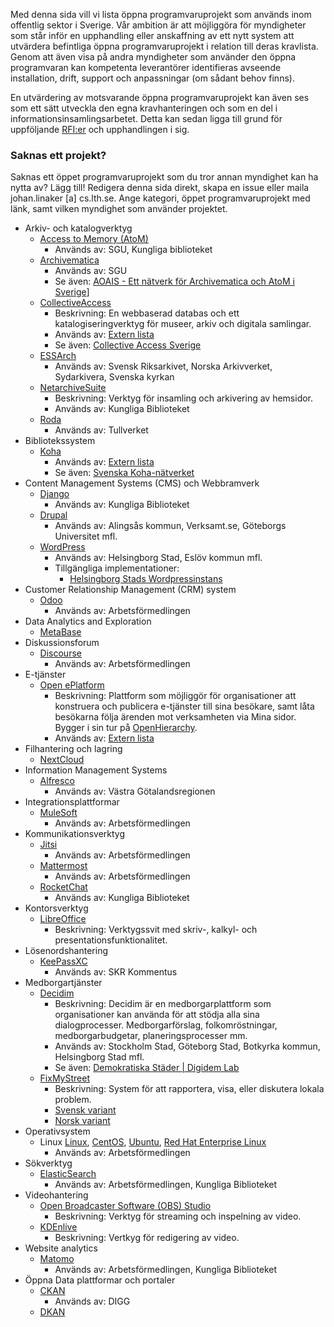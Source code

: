 Med denna sida vill vi lista öppna programvaruprojekt som används inom offentlig sektor i Sverige. Vår ambition är att möjliggöra för myndigheter som står inför en upphandling eller anskaffning av ett nytt system att utvärdera befintliga öppna programvaruprojekt i relation till deras kravlista. Genom att även visa på andra myndigheter som använder den öppna programvaran kan kompetenta leverantörer identifieras avseende installation, drift, support och anpassningar (om sådant behov finns).

En utvärdering av motsvarande öppna programvaruprojekt kan även ses som ett sätt utveckla den egna kravhanteringen och som en del i informationsinsamlingsarbetet. Detta kan sedan ligga till grund för uppföljande [RFI:er](https://www.upphandlingsmyndigheten.se/inkopsprocessen/forbered-upphandling/tidig-dialog/request-for-information-rfi-och-extern-remiss?_t_hit.id=Boilerplate_Episerver_Features_EpiserverFind_Models_EpiserverFindDocument/695_sv&_t_q=request%20for%20information) och upphandlingen i sig.

### Saknas ett projekt?

Saknas ett öppet programvaruprojekt som du tror annan myndighet kan ha nytta av? Lägg till! Redigera denna sida direkt, skapa en issue eller maila johan.linaker [a] cs.lth.se. Ange kategori, öppet programvaruprojekt med länk, samt vilken myndighet som använder projektet.
* Arkiv- och katalogverktyg
    * [Access to Memory (AtoM)](https://www.accesstomemory.org/en/)
        * Används av: SGU, Kungliga biblioteket 
    * [Archivematica](https://www.archivematica.org/en/)
        * Används av: SGU
        * Se även: [AOAIS - Ett nätverk för Archivematica och AtoM i Sverige](https://www.archivematica.org/en/)]
    * [CollectiveAccess](https://collectiveaccess.org/)
        * Beskrivning: En webbaserad databas och ett katalogiseringverktyg för museer, arkiv och digitala samlingar.
        * Används av: [Extern lista](https://casverige.wordpress.com/vi-anvander-ca/)
        * Se även: [Collective Access Sverige](https://casverige.wordpress.com/)
    * [ESSArch](https://www.essarch.org/)
        * Används av: Svensk Riksarkivet, Norska Arkivverket, Sydarkivera, Svenska kyrkan
    * [NetarchiveSuite](https://sbforge.org/display/NAS/NetarchiveSuite)
        * Beskrivning: Verktyg för insamling och arkivering av hemsidor.
        * Används av: Kungliga Biblioteket
    * [Roda](https://www.roda-community.org/#welcome)
        * Används av: Tullverket
* Bibliotekssystem
    * [Koha](https://koha-community.org/)
        * Används av: [Extern lista](https://koha.se/en/medlemmar/)
        * Se även: [Svenska Koha-nätverket](https://koha.se/en/)
* Content Management Systems (CMS) och Webbramverk
    * [Django](https://www.djangoproject.com/)
        * Används av: Kungliga Biblioteket
    * [Drupal](https://www.drupal.org/)
        * Används av: Alingsås kommun, Verksamt.se, Göteborgs Universitet mfl.
    * [WordPress](https://wordpress.org/)
        * Används av: Helsingborg Stad, Eslöv kommun mfl.
        * Tillgängliga implementationer:
            * [Helsingborg Stads Wordpressinstans](https://github.com/helsingborg-stad/Municipio-boilerplate)
* Customer Relationship Management (CRM) system
    * [Odoo](https://www.odoo.com/)  
        * Används av: Arbetsförmedlingen
* Data Analytics and Exploration
    * [MetaBase](https://www.metabase.com/)
* Diskussionsforum
    * [Discourse](https://www.discourse.org/)  
        * Används av: Arbetsförmedlingen
* E-tjänster
    * [Open ePlatform](http://www.oeplatform.org/)
        * Beskrivning: Plattform som möjliggör för organisationer att konstruera och publicera e-tjänster till sina besökare, samt låta besökarna följa ärenden mot verksamheten via Mina sidor. Bygger i sin tur på [OpenHierarchy](http://openhierarchy.org/).
        * Används av: [Extern lista](http://www.oeplatform.org/omplattformen)
* Filhantering och lagring
    * [NextCloud](https://github.com/nextcloud)
* Information Management Systems
    * [Alfresco](https://www.alfresco.com/ecm-software/alfresco-community-editions)
        * Används av: Västra Götalandsregionen
* Integrationsplattformar
    * [MuleSoft](https://www.mulesoft.com/)
        * Används av: Arbetsförmedlingen
* Kommunikationsverktyg
    * [Jitsi](https://jitsi.org/)
        * Används av: Arbetsförmedlingen
    * [Mattermost](https://mattermost.com/community/#tilesSection)
        * Används av: Arbetsförmedlingen
    * [RocketChat](https://rocket.chat/)
        * Används av: Kungliga Biblioteket
* Kontorsverktyg
    * [LibreOffice](https://www.libreoffice.org/)
        * Beskrivning: Verktygssvit med skriv-, kalkyl- och presentationsfunktionalitet.
* Lösenordshantering
    * [KeePassXC](https://keepassxc.org/)
        * Används av: SKR Kommentus
* Medborgartjänster
    * [Decidim](https://decidim.org/)
        * Beskrivning: Decidim är en medborgarplattform som organisationer kan använda för att stödja alla sina dialogprocesser. Medborgarförslag, folkomröstningar, medborgarbudgetar, planeringsprocesser mm.
        * Används av: Stockholm Stad, Göteborg Stad, Botkyrka kommun, Helsingborg Stad mfl.
        * Se även: [Demokratiska Städer | Digidem Lab](http://demokratiskastader.se/decidim/)
    * [FixMyStreet](https://github.com/mysociety/fixmystreet)
        * Beskrivning: System för att rapportera, visa, eller diskutera lokala problem.
        * [Svensk variant](https://fixamingata.se/)
        * [Norsk variant](https://www.fiksgatami.no/)
* Operativsystem
    * Linux [Linux](https://www.kernel.org/), [CentOS](https://www.centos.org/), [Ubuntu](https://ubuntu.com/), [Red Hat Enterprise Linux](https://www.redhat.com/en/technologies/linux-platforms/enterprise-linux)
        * Används av: Arbetsförmedlingen
* Sökverktyg
    * [ElasticSearch](https://github.com/elastic/elasticsearch)
        * Används av: Arbetsförmedlingen, Kungliga Biblioteket
* Videohantering
    * [Open Broadcaster Software (OBS) Studio](https://obsproject.com/)
        * Beskrivning: Verktyg för streaming och inspelning av video.
    * [KDEnlive](https://kdenlive.org/en/)
        * Beskrivning: Vertkyg för redigering av video.
* Website analytics
    * [Matomo](https://matomo.org/)
        * Används av: Arbetsförmedlingen, Kungliga Biblioteket
* Öppna Data plattformar och portaler
    * [CKAN](https://ckan.org/)
        * Används av: DIGG
    * [DKAN](https://getdkan.org/)